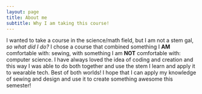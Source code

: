```yaml
---
layout: page
title: About me
subtitle: Why I am taking this course!
---
```


I wanted to take a course in the science/math field, but I am not a stem gal, *so what did I do?*
I chose a course that combined something I **AM** comfortable with: sewing, with something I am **NOT** comfortable with: computer science. 
I have always loved the idea of coding and creation and this way I was able to do both together and use the stem I learn and apply it to wearable tech. Best of both worlds!
I hope that I can apply my knowledge of sewing and design and use it to create something awesome this semester!

